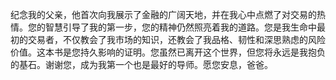 纪念我的父亲，他首次向我展示了金融的广阔天地，并在我心中点燃了对交易的热情。您的智慧引导了我的第一步，您的精神仍然照亮着我的道路。您是我生命中最初的交易者，不仅教会了我市场的知识，还教会了我品格、韧性和深思熟虑的风险价值。这本书是您持久影响的证明。您虽然已离开这个世界，但您将永远是我抱负的基石。谢谢您，成为我第一个也是最好的导师。愿您安息，爸爸。
